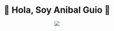 							

<h1 align="center" </svg></a>👋 Hola, Soy Anibal Guio 🚗 </h1>

<div align="center">
<img src="https://user-images.githubusercontent.com/51248564/192382131-0355c311-3aa7-4394-b2eb-d42ca4f54a0b.gif"  style="max-width: 70%; display: inline-block;" > </div>


